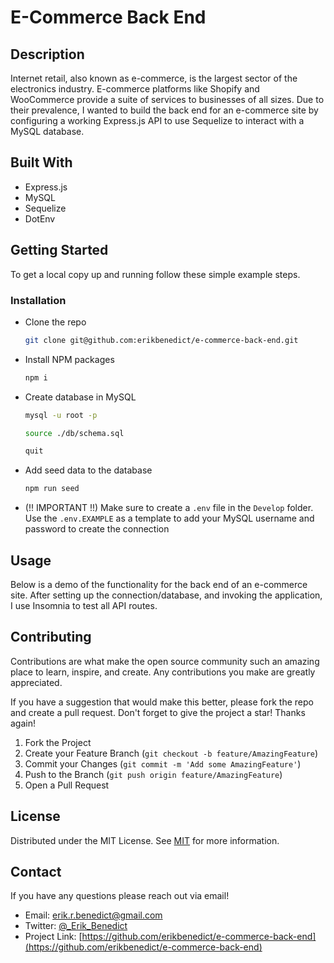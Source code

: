 # E-Commerce Back End

## Description

Internet retail, also known as e-commerce, is the largest sector of the electronics industry. E-commerce platforms like Shopify and WooCommerce provide a suite of services to businesses of all sizes. Due to their prevalence, I wanted to build the back end for an e-commerce site by configuring a working Express.js API to use Sequelize to interact with a MySQL database.

## Built With

- Express.js
- MySQL
- Sequelize
- DotEnv

## Getting Started

To get a local copy up and running follow these simple example steps.

### Installation

- Clone the repo
  ```sh
  git clone git@github.com:erikbenedict/e-commerce-back-end.git
  ```
- Install NPM packages
  ```sh
  npm i
  ```
- Create database in MySQL
  ```sh
  mysql -u root -p
  ```
  ```sh
  source ./db/schema.sql
  ```
  ```sh
  quit
  ```
- Add seed data to the database
  ```sh
  npm run seed
  ```
- (!! IMPORTANT !!) Make sure to create a `.env` file in the `Develop` folder. Use the `.env.EXAMPLE` as a template to add your MySQL username and password to create the connection

## Usage

Below is a demo of the functionality for the back end of an e-commerce site. After setting up the connection/database, and invoking the application, I use Insomnia to test all API routes.

## Contributing

Contributions are what make the open source community such an amazing place to learn, inspire, and create. Any contributions you make are greatly appreciated.

If you have a suggestion that would make this better, please fork the repo and create a pull request. Don't forget to give the project a star! Thanks again!

1. Fork the Project
2. Create your Feature Branch (`git checkout -b feature/AmazingFeature`)
3. Commit your Changes (`git commit -m 'Add some AmazingFeature'`)
4. Push to the Branch (`git push origin feature/AmazingFeature`)
5. Open a Pull Request

## License

Distributed under the MIT License. See [MIT](https://choosealicense.com/licenses/mit/) for more information.

## Contact

If you have any questions please reach out via email!

- Email: erik.r.benedict@gmail.com
- Twitter: [@\_Erik_Benedict](https://twitter.com/_Erik_Benedict)
- Project Link: [https://github.com/erikbenedict/e-commerce-back-end](https://github.com/erikbenedict/e-commerce-back-end)

